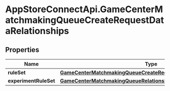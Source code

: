 # AppStoreConnectApi.GameCenterMatchmakingQueueCreateRequestDataRelationships

## Properties

Name | Type | Description | Notes
------------ | ------------- | ------------- | -------------
**ruleSet** | [**GameCenterMatchmakingQueueCreateRequestDataRelationshipsRuleSet**](GameCenterMatchmakingQueueCreateRequestDataRelationshipsRuleSet.md) |  | 
**experimentRuleSet** | [**GameCenterMatchmakingQueueRelationshipsRuleSet**](GameCenterMatchmakingQueueRelationshipsRuleSet.md) |  | [optional] 


